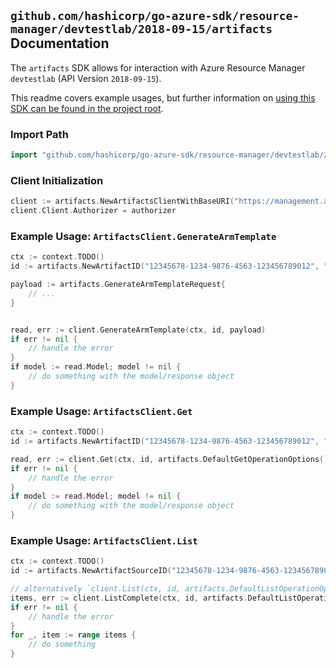 
## `github.com/hashicorp/go-azure-sdk/resource-manager/devtestlab/2018-09-15/artifacts` Documentation

The `artifacts` SDK allows for interaction with Azure Resource Manager `devtestlab` (API Version `2018-09-15`).

This readme covers example usages, but further information on [using this SDK can be found in the project root](https://github.com/hashicorp/go-azure-sdk/tree/main/docs).

### Import Path

```go
import "github.com/hashicorp/go-azure-sdk/resource-manager/devtestlab/2018-09-15/artifacts"
```


### Client Initialization

```go
client := artifacts.NewArtifactsClientWithBaseURI("https://management.azure.com")
client.Client.Authorizer = authorizer
```


### Example Usage: `ArtifactsClient.GenerateArmTemplate`

```go
ctx := context.TODO()
id := artifacts.NewArtifactID("12345678-1234-9876-4563-123456789012", "example-resource-group", "labName", "artifactSourceName", "name")

payload := artifacts.GenerateArmTemplateRequest{
	// ...
}


read, err := client.GenerateArmTemplate(ctx, id, payload)
if err != nil {
	// handle the error
}
if model := read.Model; model != nil {
	// do something with the model/response object
}
```


### Example Usage: `ArtifactsClient.Get`

```go
ctx := context.TODO()
id := artifacts.NewArtifactID("12345678-1234-9876-4563-123456789012", "example-resource-group", "labName", "artifactSourceName", "name")

read, err := client.Get(ctx, id, artifacts.DefaultGetOperationOptions())
if err != nil {
	// handle the error
}
if model := read.Model; model != nil {
	// do something with the model/response object
}
```


### Example Usage: `ArtifactsClient.List`

```go
ctx := context.TODO()
id := artifacts.NewArtifactSourceID("12345678-1234-9876-4563-123456789012", "example-resource-group", "labName", "name")

// alternatively `client.List(ctx, id, artifacts.DefaultListOperationOptions())` can be used to do batched pagination
items, err := client.ListComplete(ctx, id, artifacts.DefaultListOperationOptions())
if err != nil {
	// handle the error
}
for _, item := range items {
	// do something
}
```
